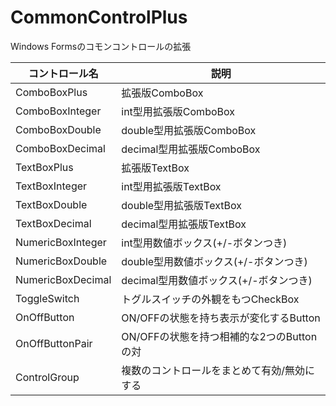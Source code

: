 # CommonControlPlus
Windows Formsのコモンコントロールの拡張

| コントロール名 | 説明 |
| ---- | ---- |
| ComboBoxPlus | 拡張版ComboBox |
| ComboBoxInteger | int型用拡張版ComboBox |
| ComboBoxDouble | double型用拡張版ComboBox |
| ComboBoxDecimal | decimal型用拡張版ComboBox |
| TextBoxPlus | 拡張版TextBox |
| TextBoxInteger | int型用拡張版TextBox |
| TextBoxDouble | double型用拡張版TextBox |
| TextBoxDecimal | decimal型用拡張版TextBox |
| NumericBoxInteger | int型用数値ボックス(+/-ボタンつき) |
| NumericBoxDouble | double型用数値ボックス(+/-ボタンつき) |
| NumericBoxDecimal | decimal型用数値ボックス(+/-ボタンつき) |
| ToggleSwitch | トグルスイッチの外観をもつCheckBox |
| OnOffButton | ON/OFFの状態を持ち表示が変化するButton |
| OnOffButtonPair | ON/OFFの状態を持つ相補的な2つのButtonの対 |
| ControlGroup | 複数のコントロールをまとめて有効/無効にする |

